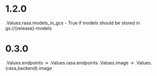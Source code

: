 # 1.2.0

.Values.rasa.models_in_gcs - True if models should be stored in gs://{release}-models

# 0.3.0

.Values.endpoints -> .Values.rasa.endpoints
.Values.image -> .Values.{rasa,backend}.image